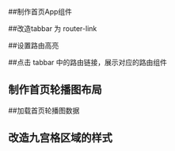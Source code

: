 ##制作首页App组件

##改造tabbar 为 router-link

##设置路由高亮

##点击 tabbar 中的路由链接，展示对应的路由组件

## 制作首页轮播图布局

##加载首页轮播图数据

## 改造九宫格区域的样式